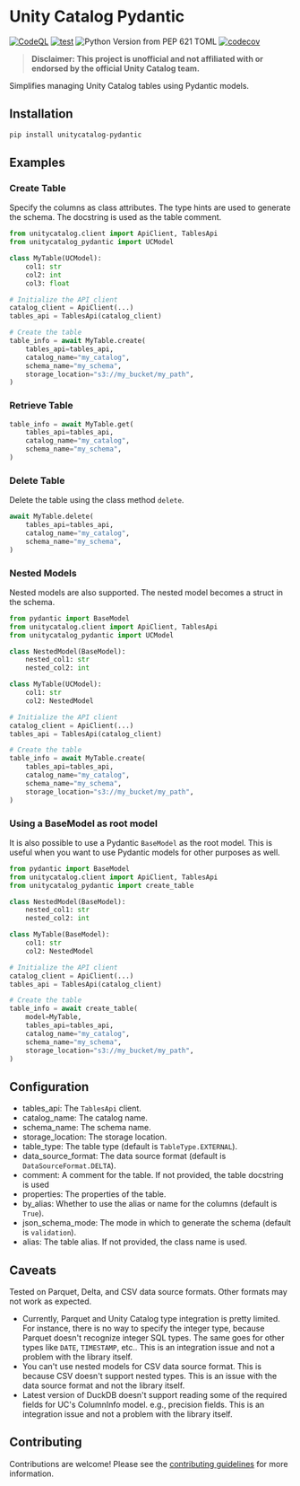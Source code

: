 # Unity Catalog Pydantic 
[![CodeQL](https://github.com/dan1elt0m/unitycatalog-pydantic/actions/workflows/codeql-analysis.yml/badge.svg)](https://github.com/dan1elt0m/sadel/actions/workflows/codeql-analysis.yml)
[![test](https://github.com/dan1elt0m/unitycatalog-pydantic/actions/workflows/test.yml/badge.svg)](https://github.com/dan1elt0m/sadel/actions/workflows/test.yml)
![Python Version from PEP 621 TOML](https://img.shields.io/python/required-version-toml?tomlFilePath=https%3A%2F%2Fraw.githubusercontent.com%2Fdan1elt0m%2Funitycatalog-pydantic%2Fmain%2Fpyproject.toml)
[![codecov](https://codecov.io/github/dan1elt0m/unitycatalog-pydantic/graph/badge.svg?token=LT2ZGURDIB)](https://codecov.io/github/dan1elt0m/unitycatalog-pydantic)
> **Disclaimer: This project is unofficial and not affiliated with or endorsed by the official Unity Catalog team.**

Simplifies managing Unity Catalog tables using Pydantic models.

## Installation
```bash
pip install unitycatalog-pydantic
```

## Examples 

### Create Table
Specify the columns as class attributes. The type hints are used to generate the schema. The docstring is used as the table comment.

```python
from unitycatalog.client import ApiClient, TablesApi
from unitycatalog_pydantic import UCModel

class MyTable(UCModel):
    col1: str
    col2: int
    col3: float

# Initialize the API client
catalog_client = ApiClient(...)
tables_api = TablesApi(catalog_client)

# Create the table
table_info = await MyTable.create(
    tables_api=tables_api,
    catalog_name="my_catalog",
    schema_name="my_schema",
    storage_location="s3://my_bucket/my_path",
)
```

### Retrieve Table
```python
table_info = await MyTable.get(
    tables_api=tables_api,
    catalog_name="my_catalog",
    schema_name="my_schema",
)
```

### Delete Table
Delete the table using the class method `delete`.

```python
await MyTable.delete(
    tables_api=tables_api,
    catalog_name="my_catalog",
    schema_name="my_schema",
)
```

### Nested Models
Nested models are also supported. The nested model becomes a struct in the schema.
```python
from pydantic import BaseModel
from unitycatalog.client import ApiClient, TablesApi
from unitycatalog_pydantic import UCModel

class NestedModel(BaseModel):
    nested_col1: str
    nested_col2: int

class MyTable(UCModel):
    col1: str
    col2: NestedModel

# Initialize the API client
catalog_client = ApiClient(...)
tables_api = TablesApi(catalog_client)

# Create the table
table_info = await MyTable.create(
    tables_api=tables_api,
    catalog_name="my_catalog",
    schema_name="my_schema",
    storage_location="s3://my_bucket/my_path",
)
```

### Using a BaseModel as root model
It is also possible to use a Pydantic `BaseModel` as the root model. This is useful when you want to use Pydantic models for other purposes as well.
```python
from pydantic import BaseModel
from unitycatalog.client import ApiClient, TablesApi
from unitycatalog_pydantic import create_table

class NestedModel(BaseModel):
    nested_col1: str
    nested_col2: int

class MyTable(BaseModel):
    col1: str
    col2: NestedModel

# Initialize the API client
catalog_client = ApiClient(...)
tables_api = TablesApi(catalog_client)

# Create the table
table_info = await create_table(
    model=MyTable,
    tables_api=tables_api,
    catalog_name="my_catalog",
    schema_name="my_schema",
    storage_location="s3://my_bucket/my_path",
)
```

## Configuration

- tables_api: The `TablesApi` client.
- catalog_name: The catalog name.
- schema_name: The schema name.
- storage_location: The storage location.
- table_type: The table type (default is `TableType.EXTERNAL`).
- data_source_format: The data source format (default is `DataSourceFormat.DELTA`).
- comment: A comment for the table. If not provided, the table docstring is used
- properties: The properties of the table.
- by_alias: Whether to use the alias or name for the columns (default is `True`).
- json_schema_mode: The mode in which to generate the schema (default is `validation`).
- alias: The table alias. If not provided, the class name is used.


## Caveats

Tested on Parquet, Delta, and CSV data source formats. Other formats may not work as expected.

- Currently, Parquet and Unity Catalog type integration is pretty limited. For instance, there is no way to specify the
  integer type, because Parquet doesn't recognize integer SQL types. The same goes for other types like `DATE`, `TIMESTAMP`, etc.. This is an integration issue and not a problem with the library itself.
- You can't use nested models for CSV data source format. This is because CSV doesn't support nested types. This is an issue with the data source format and not the library itself.
- Latest version of DuckDB doesn't support reading some of the required fields for UC's ColumnInfo model. e.g., precision fields. This is an integration issue and not a problem with the library itself.

## Contributing 
Contributions are welcome! Please see the [contributing guidelines](CONTRIBUTING.md) for more information. 